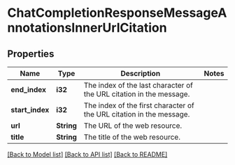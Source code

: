 # ChatCompletionResponseMessageAnnotationsInnerUrlCitation

## Properties

Name | Type | Description | Notes
------------ | ------------- | ------------- | -------------
**end_index** | **i32** | The index of the last character of the URL citation in the message. | 
**start_index** | **i32** | The index of the first character of the URL citation in the message. | 
**url** | **String** | The URL of the web resource. | 
**title** | **String** | The title of the web resource. | 

[[Back to Model list]](../README.md#documentation-for-models) [[Back to API list]](../README.md#documentation-for-api-endpoints) [[Back to README]](../README.md)


